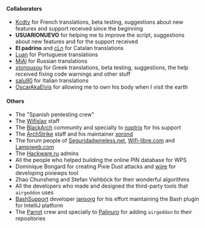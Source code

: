 #### Collaborators

- [Kcdtv] for French translations, beta testing, suggestions about new features and support received since the beginning
- **USUARIONUEVO** for helping me to improve the script, suggestions about new features and for the support received
- **El padrino** and [cLn] for Catalan translations
- [Luan] for Portuguese translations
- [MiAl] for Russian translations
- [xtonousou] for Greek translations, beta testing, suggestions, the help received fixing code warnings and other stuff
- [salu90] for Italian translations
- [OscarAkaElvis] for allowing me to own his body when I visit the earth

#### Others

- The "Spanish pentesting crew"
- The [Wifislax] staff
- The [BlackArch] community and specially to [noptrix] for his support
- The [ArchStrike] staff and his maintainer [xorond]
- The forum people of [Seguridadwireless.net], [Wifi-libre.com] and [Lampiweb.com]
- The [Hackware.ru] admins
- All the people who helped building the online PIN database for WPS
- Dominique Bongard for creating Pixie Dust attacks and [wiire] for developing pixiewps tool
- Zhao Chunsheng and Stefan Viehböck for their wonderful algorithms
- All the developers who made and designed the third-party tools that `airgeddon` uses
- [BashSupport] developer [jansorg] for his effort maintaining the Bash plugin for IntelliJ platform
- The [Parrot] crew and specially to [Palinuro] for adding `airgeddon` to their repositories

<!-- URLs -->
[Wifislax]: https://www.wifislax.com
[BlackArch]: https://blackarch.org
[ArchStrike]: https://archstrike.org/wiki
[Seguridadwireless.net]: https://foro.seguridadwireless.net
[Wifi-libre.com]: https://www.wifi-libre.com
[Lampiweb.com]: https://lampiweb.com/foro
[Hackware.ru]: https://hackware.ru
[BashSupport]: https://github.com/jansorg/BashSupport
[Parrot]: https://www.parrotsec.org/
<!-- Github URLs -->
[Kcdtv]: https://github.com/kcdtv
[cLn]: https://github.com/cLn73
[Luan]: https://github.com/Luan7805
[MiAl]: https://github.com/Mi-Al
[xtonousou]: https://github.com/xtonousou
[OscarAkaElvis]: https://github.com/OscarAkaElvis
[jansorg]: https://github.com/jansorg
[wiire]: https://github.com/wiire
[noptrix]: https://github.com/noptrix
[xorond]: https://github.com/xorond
[salu90]: https://github.com/salu90
[Palinuro]: https://github.com/PalinuroSec